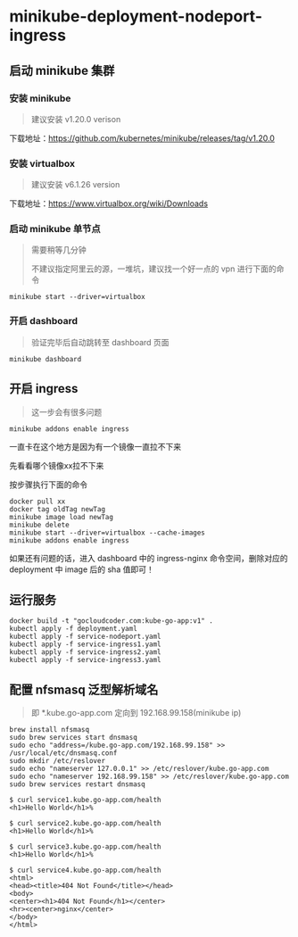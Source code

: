 # minikube-deployment-nodeport-ingress

## 启动 minikube 集群

### 安装 minikube

> 建议安装 v1.20.0 verison

下载地址：https://github.com/kubernetes/minikube/releases/tag/v1.20.0

### 安装 virtualbox

> 建议安装 v6.1.26 version

下载地址：https://www.virtualbox.org/wiki/Downloads

### 启动 minikube 单节点

> 需要稍等几分钟
>
> 不建议指定阿里云的源，一堆坑，建议找一个好一点的 vpn 进行下面的命令

```shell
minikube start --driver=virtualbox
```

### 开启 dashboard

> 验证完毕后自动跳转至 dashboard 页面

```shell
minikube dashboard
```

## 开启 ingress

> 这一步会有很多问题

```shell
minikube addons enable ingress
```

一直卡在这个地方是因为有一个镜像一直拉不下来

先看看哪个镜像xx拉不下来

按步骤执行下面的命令

```shell
docker pull xx
docker tag oldTag newTag
minikube image load newTag
minikube delete
minikube start --driver=virtualbox --cache-images
minikube addons enable ingress
```

如果还有问题的话，进入 dashboard 中的 ingress-nginx 命令空间，删除对应的 deployment 中 image 后的 sha 值即可！

## 运行服务

```shell
docker build -t "gocloudcoder.com:kube-go-app:v1" .
kubectl apply -f deployment.yaml
kubectl apply -f service-nodeport.yaml
kubectl apply -f service-ingress1.yaml
kubectl apply -f service-ingress2.yaml
kubectl apply -f service-ingress3.yaml
```

## 配置 nfsmasq 泛型解析域名

> 即 *.kube.go-app.com 定向到 192.168.99.158(minikube ip)

```shell
brew install nfsmasq
sudo brew services start dnsmasq
sudo echo "address=/kube.go-app.com/192.168.99.158" >> /usr/local/etc/dnsmasq.conf
sudo mkdir /etc/reslover
sudo echo "nameserver 127.0.0.1" >> /etc/reslover/kube.go-app.com
sudo echo "nameserver 192.168.99.158" >> /etc/reslover/kube.go-app.com
sudo brew services restart dnsmasq
```

```shell
$ curl service1.kube.go-app.com/health
<h1>Hello World</h1>%

$ curl service2.kube.go-app.com/health
<h1>Hello World</h1>%

$ curl service3.kube.go-app.com/health
<h1>Hello World</h1>%

$ curl service4.kube.go-app.com/health
<html>
<head><title>404 Not Found</title></head>
<body>
<center><h1>404 Not Found</h1></center>
<hr><center>nginx</center>
</body>
</html>
```
